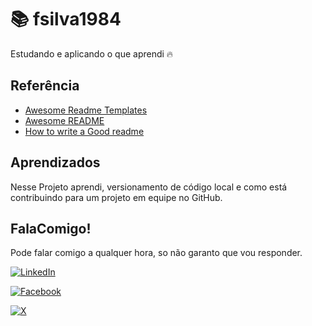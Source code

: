 
# 📚 fsilva1984 

Estudando e aplicando o que aprendi 🔥


## Referência

 - [Awesome Readme Templates](https://awesomeopensource.com/project/elangosundar/awesome-README-templates)
 - [Awesome README](https://github.com/matiassingers/awesome-readme)
 - [How to write a Good readme](https://bulldogjob.com/news/449-how-to-write-a-good-readme-for-your-github-project)


## Aprendizados

Nesse Projeto aprendi, versionamento de código local e como está
contribuindo para um projeto em equipe no GitHub.


## FalaComigo!

Pode falar comigo a qualquer hora, so não garanto que vou responder. 

[![LinkedIn](https://img.shields.io/badge/LinkedIn-0077B5?style=for-the-badge&logo=linkedin&logoColor=white)](https://www.linkedin.com/in/flavio-silva-5980a2230/)

[![Facebook](https://img.shields.io/badge/Facebook-1877F2?style=for-the-badge&logo=facebook&logoColor=white)](https://www.facebook.com/profile.php?id=61557775097618/)

[![X](https://img.shields.io/badge/X-000?style=for-the-badge&logo=x)](https://x.com/fsilva_84)

